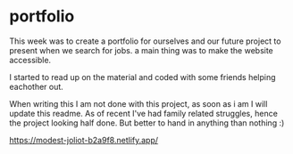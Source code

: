 # portfolio

This week was to create a portfolio for ourselves and our future project to present when we search for jobs. a main thing was to make the website accessible.

I started to read up on the material and coded with some friends helping eachother out.

When writing this I am not done with this project, as soon as i am I will update this readme.
As of recent I've had family related struggles, hence the project looking half done. But better to hand in anything than nothing :)

https://modest-joliot-b2a9f8.netlify.app/
